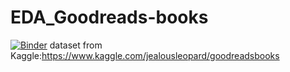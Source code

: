 # EDA_Goodreads-books
[![Binder](https://mybinder.org/badge_logo.svg)](https://mybinder.org/v2/gh/Shagl/EDA_Goodreads-books/HEAD?filepath=Goodreads-books.ipynb)
dataset from Kaggle:https://www.kaggle.com/jealousleopard/goodreadsbooks
